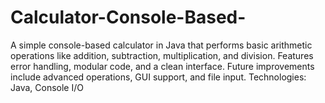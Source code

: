 # Calculator-Console-Based-
A simple console-based calculator in Java that performs basic arithmetic operations like addition, subtraction, multiplication, and division. Features error handling, modular code, and a clean interface. Future improvements include advanced operations, GUI support, and file input. Technologies: Java, Console I/O

